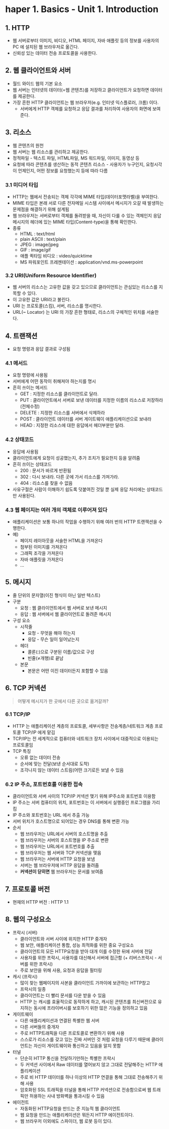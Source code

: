 # haper 1. Basics - Unit 1. Introduction

## 1. HTTP

- 웹 서버로부터 이미지, 비디오, HTML 페이지, 자바 애플릿 등의 정보를 사용자의 PC 에 설치된 웹 브라우저로 옮긴다.
- 신뢰성 있는 데이터 전송 프로토콜을 사용한다.

## 2. 웹 클라이언트와 서버

- 월드 와이드 웹의 기본 요소
- 웹 서버는 인터넷의 데이터(=웹 콘텐츠)를 저장하고 클라이언트가 요청하면 데이터를 제공한다.
- 가장 흔한 HTTP 클라이언트는 웹 브라우저(e.g. 인터넷 익스플로러, 크롬) 이다.
    - 서버에게 HTTP 객체를 요청하고 응답 결과를 처리하여 사용자의 화면에 보여준다.

## 3. 리소스

- 웹 콘텐츠의 원천
- 웹 서버는 웹 리소스를 관리하고 제공한다.
- 정적파일 - 텍스트 파일, HTML파일, MS 워드파일, 이미지, 동영상 등
- 요청에 따라 콘텐츠를 생산하는 동적 콘텐츠 리소스 - 사용자가 누구인지, 요청시각이 언제인지, 어떤 정보를 요청했는지 등에 따라 다름

### 3.1 미디어 타입

- HTTP는 웹에서 전송되는 객체 각각에 MIME 타입(데이터포맷라벨)을 부여한다.
- MIME 타입은 본래 서로 다른 전자메일 시스템 사이에서 메시지가 오갈 때 발생하는 문제점을 해결하기 위해 설계됨
- 웹 브라우저는 서버로부터 객체를 돌려받을 때, 자신이 다룰 수 있는 객체인지 응답메시지의 헤더에 있는 MIME 타입(Content-type)을 통해 확인한다.
- 종류
    - HTML : text/html
    - plain ASCII : text/plain
    - JPEG : image/jpeg
    - GIF : image/gif
    - 애플 퀵타임 비디오 : video/quicktime
    - MS 파워포인트 프레젠테이션 : application/vnd.ms-powerpoint

### 3.2 URI(Uniform Resource Identifier)

- 웹 서버의 리소스는 고유한 값을 갖고 있으므로 클라이언트는 관심있는 리소스를 지목할 수 있다.
- 이 고유한 값은 URI라고 불린다.
- URI 는 프로토콜(스킴), 서버, 리소스를 명시한다.
- URL(~ Locator) 는 URI 의 가장 흔한 형태로, 리소스의 구체적인 위치를 서술한다.

## 4. 트랜잭션

- 요청 명령과 응답 결과로 구성됨

### 4.1 메서드

- 요청 명령에 사용됨
- 서버에게 어떤 동작이 취해져야 하는지를 명시
- 흔히 쓰이는 메서드
    - GET : 지정한 리소스를 클라이언트로 달라.
    - PUT : 클라이언트에서 서버로 보낸 데이터를 지정한 이름의 리소스로 저장하라(전체수정)
    - DELETE : 지정한 리소스를 서버에서 삭제하라
    - POST : 클라이언트 데이터를 서버 게이트웨이 애플리케이션으로 보내라
    - HEAD : 지정한 리소스에 대한 응답에서 헤더부분만 달라.

### 4.2 상태코드

- 응답에 사용됨
- 클라이언트에게 요청이 성공했는지, 추가 조치가 필요한지 등을 알려줌
- 흔히 쓰이는 상태코드
    - 200 : 문서가 바르게 반환됨
    - 302 : 다시 보내라. 다른 곳에 가서 리소스를 가져가라.
    - 404 : 리소스를 찾을 수 없음
- 사유구절은 사람이 이해하기 쉽도록 덧붙여진 것일 뿐 실제 응답 처리에는 상태코드만 사용된다.

### 4.3 웹 페이지는 여러 개의 객체로 이루어져 있다

- 애플리케이션은 보통 하나의 작업을 수행하기 위해 여러 번의 HTTP 트랜잭션을 수행한다.
- 예)
    - 페이지 레이아웃을 서술한 HTML을 가져온다
    - 첨부된 이미지를 가져온다
    - 그래픽 조각을 가져온다
    - 자바 애플릿을 가져온다
    - ...

## 5. 메시지

- 줄 단위의 문자열(이진 형식이 아닌 일반 텍스트)
- 구분
    - 요청 : 웹 클라이언트에서 웹 서버로 보낸 메시지
    - 응답 : 웹 서버에서 웹 클라이언트로 돌려준 메시지
- 구성 요소
    - 시작줄
        - 요청 - 무엇을 해야 하는지
        - 응답 - 무슨 일이 일어났는지
    - 헤더
        - 콜론(:)으로 구분된 이름/값으로 구성
        - 빈줄(≠개행)로 끝남
    - 본문
        - 본문은 어떤 이진 데이터든지 포함할 수 있음

## 6. TCP 커넥션

> 어떻게 메시지가 한 곳에서 다른 곳으로 옮겨갈까?


### 6.1 TCP/IP

- HTTP 는 애플리케이션 계층의 프로토콜, 세부사항은 전송계층/네트워크 계층 프로토콜 TCP/IP 에게 맡김
- TCP/IP는 전 세계적으로 컴퓨터와 네트워크 장치 사이에서 대중적으로 이용되는 프로토콜임
- TCP 특징
    - 오류 없는 데이터 전송
    - 순서에 맞는 전달(보낸 순서대로 도착)
    - 조각나지 않는 데이터 스트림(어떤 크기로든 보낼 수 있음

### 6.2 IP 주소, 포트번호를 이용한 접속

- 클라이언트와 서버 사이의 TCP/IP 커넥션 맺기 위해 IP주소와 포트번호 이용함
- IP 주소는 서버 컴퓨터의 위치, 포트번호는 이 서버에서 실행중인 프로그램을 가리킴
- IP 주소와 포트번호는 URL 에서 추출 가능
- 서버 위치가 호스트명으로 되어있는 경우 DNS를 통해 변환 가능
- 순서
    - 웹 브라우저는 URL에서 서버의 호스트명을 추출
    - 웹 브라우저는 서버의 호스트명을 IP 주소로 변환
    - 웹 브라우저는 URL에서 포트번호를 추출
    - 웹 브라우저는 웹 서버와 TCP 커넥션을 맺음
    - 웹 브라우저는 서버에 HTTP 요청을 보냄
    - 서버는 웹 브라우저에 HTTP 응답을 돌려줌
    - **커넥션이 닫히면** 웹 브라우저는 문서를 보여줌

## 7. 프로토콜 버전

- 현재의 HTTP 버전 : HTTP 1.1

## 8. 웹의 구성요소

- 프락시 (서버)
    - 클라이언트와 서버 사이에 위치한 HTTP 중개자
    - 웹 보안, 애플리케이션 통합, 성능 최적화를 위한 중요 구성요소
    - 클라이언트의 모든 HTTP요청을 받아 대개 이를 수정한 뒤에 서버에 전달
    - 사용자를 위한 프락시, 사용자를 대신해서 서버에 접근함 (+ 리버스프락시 - 서버를 위한 프락시)
    - 주로 보안을 위해 사용, 요청과 응답을 필터링
- 캐시 (프락시)
    - 많이 찾는 웹페이지의 사본을 클라이언트 가까이에 보관하는 HTTP창고
    - 프락시의 일종
    - 클라이언트는 더 빨리 문서를 다운 받을 수 있음
    - HTTP 는 캐시를 효율적으로 동작하게 하고, 캐시된 콘텐츠를 최신버전으로 유지하는 동시에 프라이버시를 보호하기 위한 많은 기능을 정의하고 있음
- 게이트웨이
    - 다른 애플리케이션과 연결된 특별한 웹 서버
    - 다른 서버들의 중개자
    - 주로 HTTP트래픽을 다른 프로토콜로 변환하기 위해 사용
    - 스스로가 리소스를 갖고 있는 진짜 서버인 것 처럼 요청을 다루기 때문에 클라이언트는 자신이 게이트웨이와 통신하고 있음을 알지 못함
- 터널
    - 단순히 HTTP 통신을 전달하기만하는 특별한 프락시
    - 두 커넥션 사이에서 Raw 데이터를 열어보지 않고 그대로 전달해주는 HTTP 애플리케이션
    - 주로 비 HTTP 데이터를 하나 이상의 HTTP 연결을 통해 그대로 전송해주기 위해 사용
    - 암호화된 SSL 트래픽을 터널을 통해 HTTP 커넥션으로 전송함으로써 웹 트래픽만 허용하는 사내 방화벽을 통과시킬 수 있음
- 에이전트
    - 자동화된 HTTP요청을 만드는 준 지능적 웹 클라이언트
    - 웹 요청을 만드는 애플리케이션은 뭐든지 HTTP 에이전트이다.
    - 웹 브라우저 이외에도 스파이더, 웹 로봇 등이 있다.
